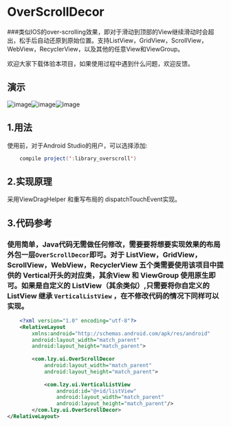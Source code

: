 # OverScrollDecor
###类似IOS的over-scrolling效果，即对于滑动到顶部的View继续滑动时会超出，松手后自动还原到原始位置。支持ListView，GridView，ScrollView，WebView，RecyclerView，以及其他的任意View和ViewGroup。

欢迎大家下载体验本项目，如果使用过程中遇到什么问题，欢迎反馈。

## 演示
 ![image](https://github.com/jeasonlzy0216/OverScrollDecor/blob/master/screenshots/demo0.png)![image](https://github.com/jeasonlzy0216/OverScrollDecor/blob/master/screenshots/demo2.gif)![image](https://github.com/jeasonlzy0216/OverScrollDecor/blob/master/screenshots/demo3.gif)

## 1.用法

使用前，对于Android Studio的用户，可以选择添加:
```java
    compile project(':library_overscroll')
```

## 2.实现原理 
采用ViewDragHelper 和重写布局的 dispatchTouchEvent实现。

## 3.代码参考
### 使用简单，Java代码无需做任何修改，需要要将想要实现效果的布局外包一层`OverScrollDecor`即可。对于 ListView，GridView，ScrollView，WebView，RecyclerView 五个类需要使用该项目中提供的 Vertical开头的对应类，其余View 和 ViewGroup 使用原生即可。如果是自定义的 ListView（其余类似）,只需要将你自定义的ListView 继承 `VerticalListView` ，在不修改代码的情况下同样可以实现。
```xml
	<?xml version="1.0" encoding="utf-8"?>
	<RelativeLayout
	    xmlns:android="http://schemas.android.com/apk/res/android"
	    android:layout_width="match_parent"
	    android:layout_height="match_parent">
	
	    <com.lzy.ui.OverScrollDecor
	        android:layout_width="match_parent"
	        android:layout_height="match_parent">
	
	        <com.lzy.ui.VerticalListView
	            android:id="@+id/listView"
	            android:layout_width="match_parent"
	            android:layout_height="match_parent"/>
	    </com.lzy.ui.OverScrollDecor>
</RelativeLayout>
```